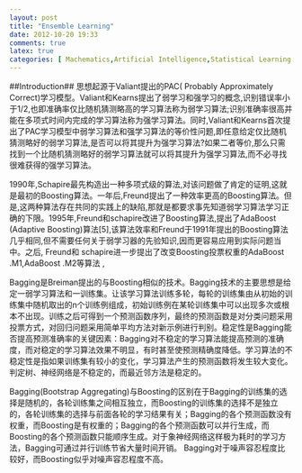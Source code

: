 ```yaml
---
layout: post
title: "Ensemble Learning"
date: 2012-10-20 19:33
comments: true
latex: true
categories: [ Machematics,Artificial Intelligence,Statistical Learning Theory,Machine Learning,Pattern Recognition,Computer Vision,Data Mining,Natural Language Processing,Information Retrieval ]
---
```

##Introduction##
思想起源于Valiant提出的PAC( Probably Approximately Correct)学习模型。Valiant和Kearns提出了弱学习和强学习的概念,识别错误率小于1/2,也即准确率仅比随机猜测略高的学习算法称为弱学习算法;识别准确率很高并能在多项式时间内完成的学习算法称为强学习算法。同时,Valiant和Kearns首次提出了PAC学习模型中弱学习算法和强学习算法的等价性问题,即任意给定仅比随机猜测略好的弱学习算法,是否可以将其提升为强学习算法?如果二者等价,那么只需找到一个比随机猜测略好的弱学习算法就可以将其提升为强学习算法,而不必寻找很难获得的强学习算法。

<!-- more -->

1990年,Schapire最先构造出一种多项式级的算法,对该问题做了肯定的证明,这就是最初的Boosting算法。一年后,Freund提出了一种效率更高的Boosting算法。但是,这两种算法存在共同的实践上的缺陷,那就是都要求事先知道弱学习算法学习正确的下限。1995年,Freund和schapire改进了Boosting算法,提出了AdaBoost (Adaptive Boosting)算法[5],该算法效率和Freund于1991年提出的Boosting算法几乎相同,但不需要任何关于弱学习器的先验知识,因而更容易应用到实际问题当中。之后, Freund和 schapire进一步提出了改变Boosting投票权重的AdaBoost .M1,AdaBoost .M2等算法 ,

Bagging是Breiman提出的与Boosting相似的技术。Bagging技术的主要思想是给定一弱学习算法和一训练集。让该学习算法训练多轮，每轮的训练集由从初始的训练集中随机取出的n个训练例组成，初始训练例在某轮训练集中可以出现多次或根本不出现。训练之后可得到一个预测函数序列，最终的预测函数是对分类问题采用投票方式，对回归问题采用简单平均方法对新示例进行判别。稳定性是Bagging能否提高预测准确率的关键因素：Bagging对不稳定的学习算法能提高预测的准确度，而对稳定的学习算法效果不明显，有时甚至使预测精确度降低。学习算法的不稳定性是指如果训练集有较小的变化，学习算法产生的预测函数将发生较大变化。判定树、神经网络是不稳定的，而最近邻方法是稳定的。

Bagging(Bootstrap Aggregating)与Boosting的区别在于Bagging的训练集的选择是随机的，各轮训练集之间相互独立，而Boosting的训练集的选择不是独立的，各轮训练集的选择与前面各轮的学习结果有关；Bagging的各个预测函数没有权重，而Boosting是有权重的；Bagging的各个预测函数可以并行生成，而Boosting的各个预测函数只能顺序生成。对于象神经网络这样极为耗时的学习方法，Bagging可通过并行训练节省大量时间开销。
Bagging对于噪声容忍程度比较好，而Boosting似乎对噪声容忍程度不高。


